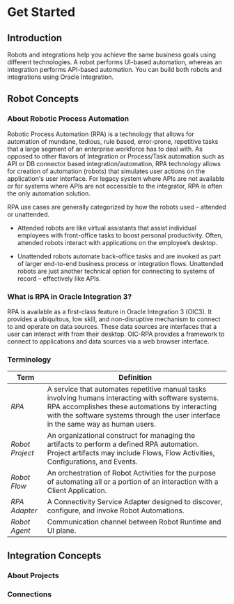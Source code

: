 # Get Started

## Introduction

Robots and integrations help you achieve the same business goals using different technologies. A robot performs UI-based automation, whereas an integration performs API-based automation. You can build both robots and integrations using Oracle Integration. 

## Robot Concepts

### About Robotic Process Automation

 Robotic Process Automation (RPA) is a technology that allows for automation of mundane, tedious, rule based, error-prone, repetitive tasks that a large segment of an enterprise workforce has to deal with. As opposed to other flavors of Integration or Process/Task automation such as API or DB connector based integration/automation, RPA technology allows for creation of automation (robots) that simulates user actions on the application's user interface. For legacy system where APIs are not available or for systems where APIs are not accessible to the integrator, RPA is often the only automation solution.

RPA use cases are generally categorized by how the robots used – attended or unattended.

- Attended robots are like virtual assistants that assist individual employees with front-office tasks to boost personal productivity. Often, attended robots interact with applications on the employee’s desktop.

- Unattended robots automate back-office tasks and are invoked as part of larger end-to-end business process or integration flows. Unattended robots are just another technical option for connecting to systems of record – effectively like APIs.

### What is RPA in Oracle Integration 3?

RPA is available as a first-class feature in Oracle Integration 3 (OIC3). It provides a ubiquitous, low skill, and non-disruptive mechanism to connect to and operate on data sources. These data sources are interfaces that a user can interact with from their desktop. OIC-RPA provides a framework to connect to applications and data sources via a web browser interface.

### Terminology

| Term          | Definition    |
| ------------- |---------------|
| *RPA*  | A service that automates repetitive manual tasks involving humans  interacting with software systems. RPA accomplishes these automations by interacting with the software systems through the user interface in the same way as human users. |
| *Robot Project* | An organizational construct for managing the artifacts to perform a defined RPA automation. Project artifacts may include Flows, Flow Activities, Configurations, and Events. |
| *Robot Flow* | An orchestration of Robot Activities for the purpose of automating all or a portion of an interaction with a Client Application. |
|*RPA Adapter*| A Connectivity Service Adapter designed to discover, configure, and invoke Robot Automations. |
| *Robot Agent* | Communication channel between Robot Runtime and UI plane. |

## Integration Concepts

### About Projects

### Connections

